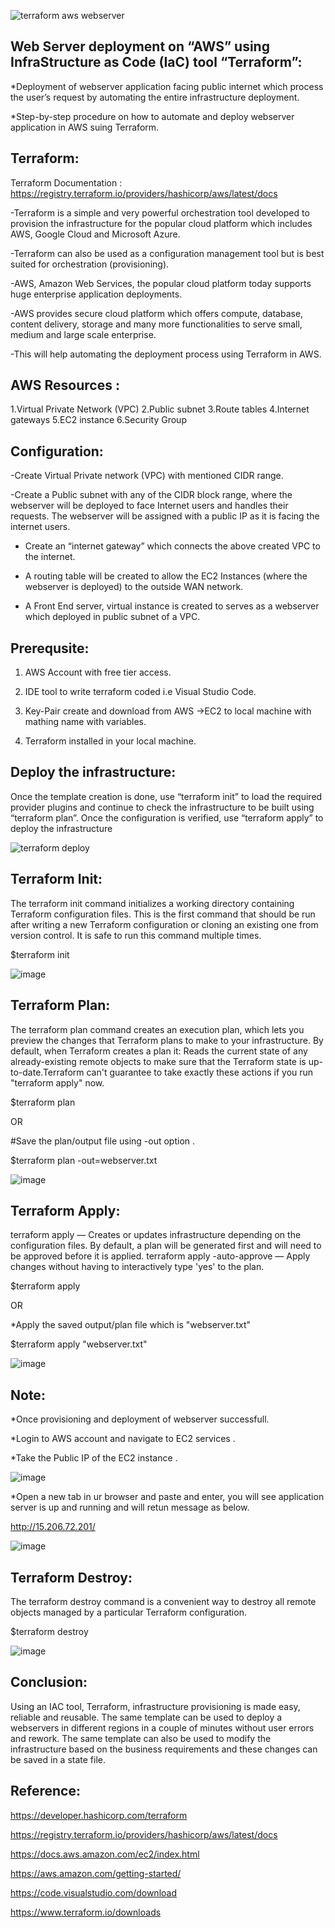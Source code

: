 ![terraform aws webserver](https://user-images.githubusercontent.com/50776786/200194267-08da68c8-5485-463b-9f69-883ed4e1e59b.png)

Web Server deployment on “AWS” using InfraStructure as Code (IaC) tool “Terraform”:
----------------------------------------------------------------------------------

*Deployment of webserver application facing public internet which process the user’s request by automating the entire infrastructure deployment.

*Step-by-step procedure on how to automate and deploy webserver application in AWS suing Terraform.

Terraform:
----------
Terraform Documentation : https://registry.terraform.io/providers/hashicorp/aws/latest/docs

-Terraform is a simple and very powerful orchestration tool developed to provision the infrastructure for the popular cloud platform which includes AWS, Google Cloud and Microsoft Azure. 

-Terraform can also be used as a configuration management tool but is best suited for orchestration (provisioning).

-AWS, Amazon Web Services, the popular cloud platform today supports huge enterprise application deployments. 

-AWS provides secure cloud platform which offers compute, database, content delivery, storage and many more functionalities to serve small, medium and large scale enterprise.

-This will help automating the deployment process using Terraform in AWS.

AWS Resources  :
--------------
1.Virtual Private Network (VPC)
2.Public subnet
3.Route tables
4.Internet gateways
5.EC2 instance
6.Security Group

Configuration:
--------------
-Create Virtual Private network (VPC) with mentioned CIDR range.

-Create a Public subnet with any of the CIDR block range, where the webserver will be deployed to face Internet users and handles their requests. The webserver will be assigned with a public IP as it is facing the internet users.

- Create an “internet gateway” which connects the above created VPC to the internet.

- A routing table will be created to allow the EC2 Instances (where the webserver is deployed) to the outside WAN network.

- A Front End server, virtual instance is created to serves as a webserver which deployed in public subnet of a VPC.

Prerequsite:
------------
1. AWS Account with free tier access.

2. IDE tool to write terraform coded i.e Visual Studio Code.

3. Key-Pair create and download from AWS ->EC2 to local machine with mathing name with variables.

4. Terraform installed in your local machine.

Deploy the infrastructure:
--------------------------
Once the template creation is done, use “terraform init” to load the required provider plugins and continue to check the infrastructure to be built using “terraform plan”. Once the configuration is verified, use “terraform apply” to deploy the infrastructure

![terraform deploy](https://user-images.githubusercontent.com/50776786/200195350-5732d7ff-da78-4b9e-a45c-0b18c30319fe.PNG)

Terraform Init:
---------------
The terraform init command initializes a working directory containing Terraform configuration files. This is the first command that should be run after writing a new Terraform configuration or cloning an existing one from version control. It is safe to run this command multiple times.

$terraform init

![image](https://user-images.githubusercontent.com/50776786/200195786-56e56791-6efb-401d-a1d3-1fbd0c89b400.png)


Terraform Plan:
---------------
The terraform plan command creates an execution plan, which lets you preview the changes that Terraform plans to make to your infrastructure. By default, when Terraform creates a plan it: Reads the current state of any already-existing remote objects to make sure that the Terraform state is up-to-date.Terraform can't
guarantee to take exactly these actions if you run "terraform apply" now.


$terraform plan

OR

#Save the plan/output file using -out option .

$terraform plan -out=webserver.txt

![image](https://user-images.githubusercontent.com/50776786/200195740-20a54a3b-49d2-444a-88c3-a1b8f8df23b3.png)


Terraform Apply:
----------------
terraform apply — Creates or updates infrastructure depending on the configuration files. By default, a plan will be generated first and will need to be approved before it is applied. terraform apply -auto-approve — Apply changes without having to interactively type 'yes' to the plan.

$terraform apply

OR

*Apply the saved output/plan file which is "webserver.txt"

$terraform apply "webserver.txt"

![image](https://user-images.githubusercontent.com/50776786/200195855-07d69379-aa9b-42e9-bc29-9dba12e71329.png)

Note:
-----
*Once provisioning and deployment of webserver successfull.

*Login to AWS account and navigate to EC2 services .

*Take the Public IP of the EC2 instance .

![image](https://user-images.githubusercontent.com/50776786/200196160-77fa111f-35f5-4a40-96db-dc5d262fb364.png)


*Open a new tab in ur browser and paste and enter, you will see application server is up and running and will retun message as below.

http://15.206.72.201/

![image](https://user-images.githubusercontent.com/50776786/200196187-b4c89aa2-e54b-4865-b802-f45a1a78bbdc.png)



Terraform Destroy:
------------------
The terraform destroy command is a convenient way to destroy all remote objects managed by a particular Terraform configuration.

$terraform destroy

![image](https://user-images.githubusercontent.com/50776786/200196336-0d4943e7-0e8d-46b3-b8a2-17beb6bb9d79.png)


Conclusion:
-----------
Using an IAC tool, Terraform, infrastructure provisioning is made easy, reliable and reusable. The same template can be used to deploy a webservers in different regions in a couple of minutes without user errors and rework. The same template can also be used to modify the infrastructure based on the business requirements and these changes can be saved in a state file.

Reference:
----------
https://developer.hashicorp.com/terraform

https://registry.terraform.io/providers/hashicorp/aws/latest/docs

https://docs.aws.amazon.com/ec2/index.html

https://aws.amazon.com/getting-started/

https://code.visualstudio.com/download

https://www.terraform.io/downloads
